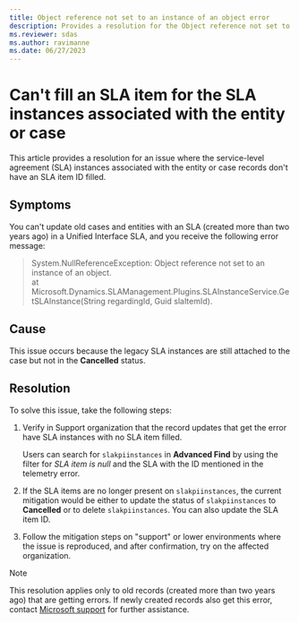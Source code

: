 ```yaml
---
title: Object reference not set to an instance of an object error
description: Provides a resolution for the Object reference not set to an instance of an object error that occurs when updating old cases and entities.
ms.reviewer: sdas
ms.author: ravimanne
ms.date: 06/27/2023
---
```

# Can't fill an SLA item for the SLA instances associated with the entity or case

This article provides a resolution for an issue where the service-level agreement (SLA) instances associated with the entity or case records don't have an SLA item ID filled.

## Symptoms

You can't update old cases and entities with an SLA (created more than two years ago) in a Unified Interface SLA, and you receive the following error message:

> System.NullReferenceException: Object reference not set to an instance of an object.  
> at Microsoft.Dynamics.SLAManagement.Plugins.SLAInstanceService.GetSLAInstance(String regardingId, Guid slaItemId).

## Cause

This issue occurs because the legacy SLA instances are still attached to the case but not in the **Cancelled** status.

## Resolution

To solve this issue, take the following steps:

1. Verify in Support organization that the record updates that get the error have SLA instances with no SLA item filled.

    Users can search for `slakpiinstances` in **Advanced Find** by using the filter for *SLA item is null* and the SLA with the ID mentioned in the telemetry error.

2. If the SLA items are no longer present on `slakpiinstances`, the current mitigation would be either to update the status of `slakpiinstances` to **Cancelled** or to delete `slakpiinstances`. You can also update the SLA item ID.

3. Follow the mitigation steps on "support" or lower environments where the issue is reproduced, and after confirmation, try on the affected organization.

> [!NOTE]
> This resolution applies only to old records (created more than two years ago) that are getting errors. If newly created records also get this error, contact [Microsoft support](https://dynamics.microsoft.com/support/) for further assistance.

